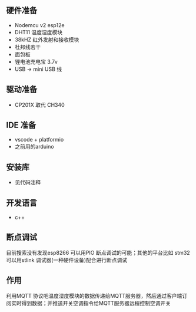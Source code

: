 ## 硬件准备
- Nodemcu v2 esp12e
- DHT11 温度湿度模块
- 38kHZ 红外发射和接收模块
- 杜邦线若干
- 面包板
- 锂电池充电宝 3.7v
- USB -> mini USB 线

## 驱动准备
- CP201X 取代 CH340

## IDE 准备
- vscode + platformio
- 之前用的arduino

## 安装库 
- 见代码注释

## 开发语言
- c++

## 断点调试
目前搜索没有发现esp8266 可以用PIO 断点调试的可能；其他的平台比如 stm32 可以用stlink 调试器(一种硬件设备)配合进行断点调试

## 作用
利用MQTT 协议吧温度湿度模块的数据传递给MQTT服务器，然后通过客户端订阅实时得到数据；并推送开关空调指令给MQTT服务器远程控制空调开关